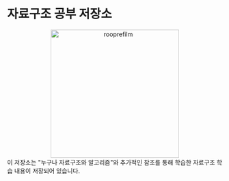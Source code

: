 # 자료구조 공부 저장소
<div align="center">
  <a href="https://ibb.co/BswH7yC"><img src="https://ibb.co/BswH7yC" alt="rooprefilm" border="0" width="300px" /></a>
</div>
이 저장소는 "누구나 자료구조와 알고리즘"와 추가적인 참조를 통해 학습한 자료구조 학습 내용이 저장되어 있습니다.
